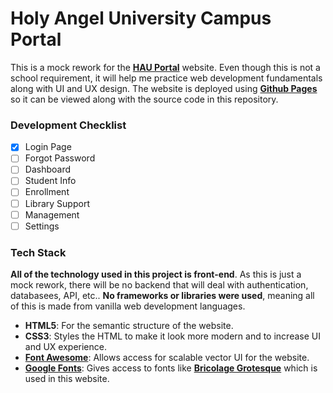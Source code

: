 # Holy Angel University Campus Portal

This is a mock rework for the [**HAU Portal**](https://hau.campus-erp.com/) website. Even though this is not a school requirement, it will help me practice web development fundamentals along with UI and UX design. The website is deployed using [**Github Pages**](https://enetwarch.github.io/hau-campus-erp/) so it can be viewed along with the source code in this repository.

### Development Checklist

- [x] Login Page
- [ ] Forgot Password
- [ ] Dashboard
- [ ] Student Info
- [ ] Enrollment
- [ ] Library Support
- [ ] Management
- [ ] Settings

### Tech Stack

**All of the technology used in this project is front-end**. As this is just a mock rework, there will be no backend that will deal with authentication, databasees, API, etc.. **No frameworks or libraries were used**, meaning all of this is made from vanilla web development languages.

* **HTML5**: For the semantic structure of the website.
* **CSS3**: Styles the HTML to make it look more modern and to increase UI and UX experience.
* [**Font Awesome**](https://fontawesome.com/): Allows access for scalable vector UI for the website.
* [**Google Fonts**](https://fonts.google.com/): Gives access to fonts like [**Bricolage Grotesque**](https://fonts.google.com/specimen/Bricolage+Grotesque) which is used in this website.